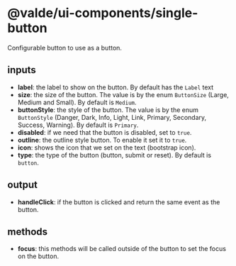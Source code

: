 # @valde/ui-components/single-button

Configurable button to use as a button.

## inputs

- **label**: the label to show on the button. By default has the `Label` text
- **size**: the size of the button. The value is by the enum `ButtonSize` (Large, Medium and Small). By default is `Medium`.
- **buttonStyle**: the style of the button. The value is by the enum `ButtonStyle` (Danger, Dark, Info, Light, Link, Primary, Secondary, Success, Warning). By default is `Primary`.
- **disabled**: if we need that the button is disabled, set to `true`.
- **outline**: the outline style button. To enable it set it to `true`.
- **icon**: shows the icon that we set on the text (bootstrap icon).
- **type**: the type of the button (button, submit or reset). By default is `button`.

## output

- **handleClick**: if the button is clicked and return the same event as the button.

## methods

- **focus**: this methods will be called outside of the button to set the focus on the button.
